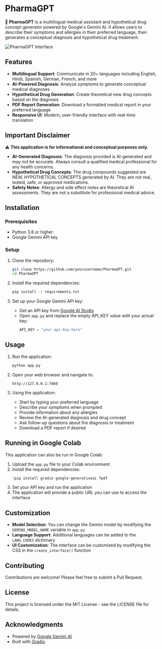 # PharmaGPT

🧬 **PharmaGPT** is a multilingual medical assistant and hypothetical drug concept generator powered by Google's Gemini AI. It allows users to describe their symptoms and allergies in their preferred language, then generates a conceptual diagnosis and hypothetical drug treatment.

![PharmaGPT Interface](https://i.imgur.com/placeholder.jpg) <!-- Replace with an actual screenshot when available -->

## Features

- **Multilingual Support**: Communicate in 20+ languages including English, Hindi, Spanish, German, French, and more
- **AI-Powered Diagnosis**: Analyze symptoms to generate conceptual medical diagnoses
- **Hypothetical Drug Generation**: Create theoretical new drug concepts based on the diagnosis
- **PDF Report Generation**: Download a formatted medical report in your preferred language
- **Responsive UI**: Modern, user-friendly interface with real-time translation

## Important Disclaimer

⚠️ **This application is for informational and conceptual purposes only.**

- **AI-Generated Diagnosis**: The diagnosis provided is AI-generated and may not be accurate. Always consult a qualified medical professional for any health concerns.
- **Hypothetical Drug Concepts**: The drug compounds suggested are NEW, HYPOTHETICAL CONCEPTS generated by AI. They are not real, tested, safe, or approved medications.
- **Safety Notes**: Allergy and side effect notes are theoretical AI assessments. They are not a substitute for professional medical advice.

## Installation

### Prerequisites

- Python 3.8 or higher
- Google Gemini API key

### Setup

1. Clone the repository:
   ```bash
   git clone https://github.com/yourusername/PharmaGPT.git
   cd PharmaGPT
   ```

2. Install the required dependencies:
   ```bash
   pip install -r requirements.txt
   ```

3. Set up your Google Gemini API key:
   - Get an API key from [Google AI Studio](https://makersuite.google.com/app/apikey)
   - Open `app.py` and replace the empty API_KEY value with your actual key:
     ```python
     API_KEY = "your-api-key-here"
     ```

## Usage

1. Run the application:
   ```bash
   python app.py
   ```

2. Open your web browser and navigate to:
   ```
   http://127.0.0.1:7860
   ```

3. Using the application:
   - Start by typing your preferred language
   - Describe your symptoms when prompted
   - Provide information about any allergies
   - Review the AI-generated diagnosis and drug concept
   - Ask follow-up questions about the diagnosis or treatment
   - Download a PDF report if desired

## Running in Google Colab

This application can also be run in Google Colab:

1. Upload the `app.py` file to your Colab environment
2. Install the required dependencies:
   ```python
   !pip install gradio google-generativeai fpdf
   ```
3. Set your API key and run the application
4. The application will provide a public URL you can use to access the interface

## Customization

- **Model Selection**: You can change the Gemini model by modifying the `GEMINI_MODEL_NAME` variable in `app.py`
- **Language Support**: Additional languages can be added to the `LANG_CODES` dictionary
- **UI Customization**: The interface can be customized by modifying the CSS in the `create_interface()` function

## Contributing

Contributions are welcome! Please feel free to submit a Pull Request.

## License

This project is licensed under the MIT License - see the LICENSE file for details.

## Acknowledgments

- Powered by [Google Gemini AI](https://deepmind.google/technologies/gemini/)
- Built with [Gradio](https://www.gradio.app/)
